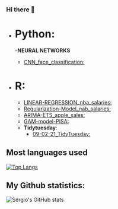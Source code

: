 ### Hi there 👋

- # **Python:**
  -**NEURAL NETWORKS**
    - [CNN_face_classification:](https://github.com/sercala97/Face_classification_CNN)

- # **R:**
  - [LINEAR-REGRESSION_nba_salaries:](https://github.com/sercala97/Linear-Regression)
  - [Regularization-Model_nab_salaries:](https://github.com/sercala97/Regularization-Model)
  - [ARIMA-ETS_apple_sales:](https://github.com/sercala97/ARIMA-ETS_apple_sales)
  - [GAM-model-PISA:](https://github.com/sercala97/GAM-model-PISA)
  - **Tidytuesday**:
    - [09-02-21_TidyTuesday:](https://github.com/sercala97/09-02-21_TidyTuesday)
  




## **Most languages used**
[![Top Langs](https://github-readme-stats.vercel.app/api/top-langs/?username=sercala97&layout=compact&show_icons=true&theme=gradient)](https://github.com/sercala97/github-readme-stats)


## **My Github statistics:**
![Sergio's GitHub stats](https://github-readme-stats.vercel.app/api?username=sercala97&count_private=true&show_icons=true&theme=gradient)

<!--
**sercala97/sercala97** is a ✨ _special_ ✨ repository because its `README.md` (this file) appears on your GitHub profile.

